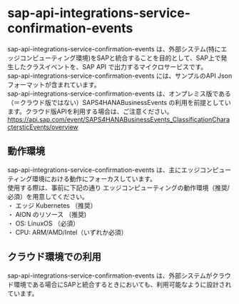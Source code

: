 # sap-api-integrations-service-confirmation-events    
sap-api-integrations-service-confirmation-events は、外部システム(特にエッジコンピューティング環境)をSAPと統合することを目的として、SAP上で発生したクラスイベントを、SAP API で出力するマイクロサービスです。    
sap-api-integrations-service-confirmation-events には、サンプルのAPI Json フォーマットが含まれています。  
sap-api-integrations-service-confirmation-events は、オンプレミス版である（＝クラウド版ではない）SAPS4HANABusinessEvents の利用を前提としています。クラウド版APIを利用する場合は、ご注意ください。      
https://api.sap.com/event/SAPS4HANABusinessEvents_ClassificationCharactersticEvents/overview  

## 動作環境  
sap-api-integrations-service-confirmation-events は、主にエッジコンピューティング環境における動作にフォーカスしています。  
使用する際は、事前に下記の通り エッジコンピューティングの動作環境（推奨/必須）を用意してください。  
・ エッジ Kubernetes （推奨）  
・ AION のリソース （推奨)  
・ OS: LinuxOS （必須）  
・ CPU: ARM/AMD/Intel（いずれか必須）  

## クラウド環境での利用  
sap-api-integrations-service-confirmation-events は、外部システムがクラウド環境である場合にSAPと統合するときにおいても、利用可能なように設計されています。  
